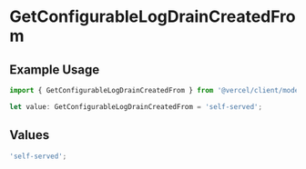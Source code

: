 # GetConfigurableLogDrainCreatedFrom

## Example Usage

```typescript
import { GetConfigurableLogDrainCreatedFrom } from '@vercel/client/models/operations';

let value: GetConfigurableLogDrainCreatedFrom = 'self-served';
```

## Values

```typescript
'self-served';
```
